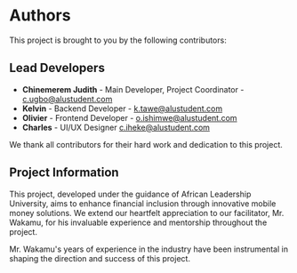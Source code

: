 # Authors

This project is brought to you by the following contributors:

## Lead Developers

- **Chinemerem Judith** - Main Developer, Project Coordinator - c.ugbo@alustudent.com
- **Kelvin** - Backend Developer - k.tawe@alustudent.com
- **Olivier** - Frontend Developer - o.ishimwe@alustudent.com
- **Charles** - UI/UX Designer c.iheke@alustudent.com
    

We thank all contributors for their hard work and dedication to this project.

## Project Information

This project, developed under the guidance of African Leadership University, aims to enhance financial inclusion through innovative mobile money solutions. We extend our heartfelt appreciation to our facilitator, Mr. Wakamu, for his invaluable experience and mentorship throughout the project.

Mr. Wakamu's years of experience in the industry have been instrumental in shaping the direction and success of this project.
